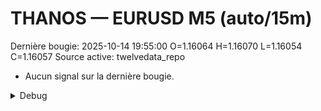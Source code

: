 # THANOS — EURUSD M5 (auto/15m)
Dernière bougie: 2025-10-14 19:55:00  O=1.16064  H=1.16070  L=1.16054  C=1.16057
Source active: twelvedata_repo

- Aucun signal sur la dernière bougie.

<details><summary>Debug</summary>

- TD_API_KEY manquant.

</details>